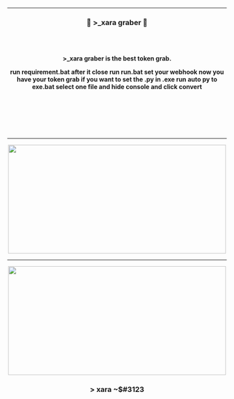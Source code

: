 -----

### <p align="center">💨 >_xara graber 💨</p>

<br><br>
<p align="center">
<strong>
>_xara graber is the best token grab.
<br>
  

<p align="center">run requirement.bat after it close run run.bat set your webhook now you have your token grab if you want to set the .py in .exe run auto py to exe.bat select one file and hide console and click convert<p\>
  
<br><br><br>
</strong>
</p>
<br>

-----

<p align="center">
<img src="https://cdn.discordapp.com/attachments/972965986766557215/1043405785977335850/image.png", width="500", height="250">
</p>

-----

<p align="center">
<img src="https://cdn.discordapp.com/attachments/972965986766557215/1043405821406609408/image.png", width="500", height="250">
</p>


</p>


### <p align="center">> xara ~$#3123</p>
